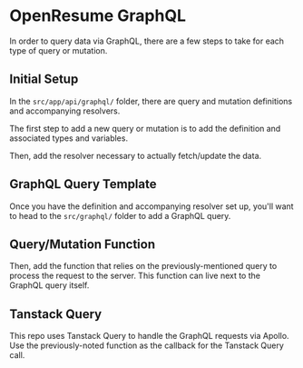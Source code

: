 # OpenResume GraphQL

In order to query data via GraphQL, there are a few steps to take for each type of query or
mutation.

## Initial Setup

In the `src/app/api/graphql/` folder, there are query and mutation definitions and accompanying
resolvers.

The first step to add a new query or mutation is to add the definition and associated types and
variables.

Then, add the resolver necessary to actually fetch/update the data.

## GraphQL Query Template

Once you have the definition and accompanying resolver set up, you'll want to head to the
`src/graphql/` folder to add a GraphQL query.

## Query/Mutation Function

Then, add the function that relies on the previously-mentioned query to process the request to the
server. This function can live next to the GraphQL query itself.

## Tanstack Query

This repo uses Tanstack Query to handle the GraphQL requests via Apollo. Use the previously-noted
function as the callback for the Tanstack Query call.

